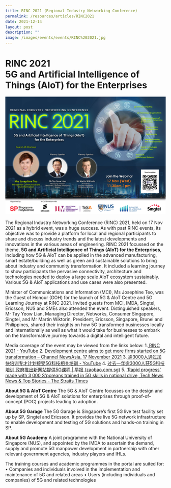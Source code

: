 ```yaml
---
title: RINC 2021 (Regional Industry Networking Conference)
permalink: /resources/articles/RINC2021
date: 2021-12-14
layout: post
description: ""
image: /images/events/events/RINC%202021.jpg
---
```


# RINC 2021 <br> 5G and Artificial Intelligence of Things (AIoT) for the Enterprises
![RINC 2021](/images/events/events/RINC%202021.jpg)

The Regional Industry Networking Conference (RINC) 2021, held on 17 Nov 2021 as a hybrid event, was a huge success. As with past RINC events, its objective was to provide a platform for local and regional participants to share and discuss industry trends and the latest developments and innovations in the various areas of engineering. RINC 2021 focussed on the theme, **5G and Artificial Intelligence of Things (AIoT) for the Enterprises**, including how 5G & AIoT can be applied in the advanced manufacturing, smart estate/building as well as green and sustainable solutions to bring about industry and community transformation.  It included a learning journey to show participants the pervasive connectivity, architecture and technologies needed to deploy a large scale AIoT ecosystem sustainably. Various 5G & AIoT applications and use cases were also presented.  

Minister of Communications and Information (MCI), Ms Josephine Teo, was the Guest of Honour (GOH) for the launch of 5G & AIoT Centre and 5G Learning Journey at RINC 2021. Invited guests from MCI, IMDA, Singtel, Ericsson, NUS and SMEs also attended the event. Distinguished speakers, Mr Tay Yeow Lian, Managing Director, Networks, Consumer Singapore, Singtel, and Mr Martin Wiktorin, President, Ericsson, Singapore, Brunei and Philippines, shared their insights on how 5G transformed businesses locally and internationally as well as what it would take for businesses to embark on the transformative journey towards a digital and intelligent future. 

Media coverage of the event may be viewed from the links below: 
1.[	RINC 2021 - YouTube](https://www.youtube.com/watch?app=desktop&v=DYSRPKzNt-A)
2.	[Development centre aims to get more firms started on 5G transformation – Channel NewsAsia, 17 November 2021 ](https://www.mewatch.sg/watch/CNA-2021-E1253-Development-centre-aims-to-get-more-firms-started-on-5G-transformation-254562?redirect=true)
3.[	逾3000人通过加快培训专才计划接受5G科技相关培训 - YouTube](https://www.youtube.com/watch?app=desktop&v=AnJfHK_CH6Y)
4.	[过去一年逾3000人获5G科技培训 政府推出新网站提供5G课程 | 早报 (zaobao.com.sg)](https://www.zaobao.com.sg/realtime/singapore/story20211117-1214334)
5.	['Rapid progress' made with 3,000 S'poreans trained in 5G skills in national drive, Tech News News & Top Stories - The Straits Times](https://www.straitstimes.com/tech/tech-news/fast-progress-made-with-3000-sporeans-trained-in-5g-skills-in-national-drive)

**About 5G & AIoT Centre**
The 5G & AIoT Centre focusses on the design and development of 5G & AIoT solutions for enterprises through proof-of-concept (POC) projects leading to adoption.

**About 5G Garage**
The 5G Garage is Singapore’s first 5G live test facility set up by SP, Singtel and Ericsson. It provides the live 5G network infrastructure to enable development and testing of 5G solutions and hands-on training in SP.

**About 5G Academy**
A joint programme with the National University of Singapore (NUS), and appointed by the IMDA to ascertain the demand, supply and promote 5G manpower development in partnership with other relevant government agencies, industry players and IHLs.

The training courses and academic programmes in the portal are suited for:
•	Companies and individuals involved in the implementation and maintenance of 5G and related areas
•	Users (including individuals and companies) of 5G and related technologies

